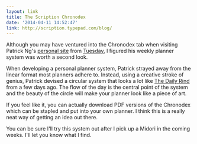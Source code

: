 ```yaml
---
layout: link
title: The Scription Chronodex
date: '2014-04-11 14:52:47'
link: http://scription.typepad.com/blog/
---
```


<p>Although you may have ventured into the Chronodex tab when visiting Patrick Ng's <a href="http://scription.typepad.com/blog/">personal site</a> from <a href="http://www.thenewsprint.co//patrick-ngs-midori-travelers-notebook">Tuesday</a>, I figured his weekly planner system was worth a second look.</p>

<p>When developing a personal planner system, Patrick strayed away from the linear format most planners adhere to. Instead, using a creative stroke of genius, Patrick devised a circular system that looks a lot like <a href="http://www.thenewsprint.co//the-daily-rind">The Daily Rind</a> from a few days ago. The flow of the day is the central point of the system and the beauty of the circle will make your planner look like a piece of art.</p>

<p>If you feel like it, you can actually download PDF versions of the Chronodex which can be stapled and put into your own planner. I think this is a really neat way of getting an idea out there. </p>

<p>You can be sure I'll try this system out after I pick up a Midori in the coming weeks. I'll let you know what I find.</p>